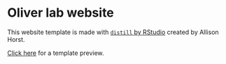 # Oliver lab website

This website template is made with [`distill` by RStudio](https://rstudio.github.io/distill/) created by Allison Horst. 

[Click here](https://allisonhorst.github.io/meds-distill-template/) for a template preview.

